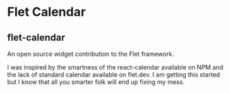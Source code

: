 # Flet Calendar
## flet-calendar

An open source widget contribution to the Flet framework.

I was inspired by the smartness of the react-calendar available on NPM and the lack of standard calendar available on flet.dev. I am getting this started but I know that all you smarter folk will end up fixing my mess.

